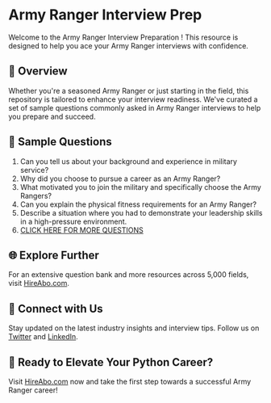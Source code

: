 # Army Ranger Interview Prep

Welcome to the Army Ranger Interview Preparation ! This resource is designed to help you ace your Army Ranger interviews with confidence.

## 🚀 Overview

Whether you're a seasoned Army Ranger or just starting in the field, this repository is tailored to enhance your interview readiness. We've curated a set of sample questions commonly asked in Army Ranger interviews to help you prepare and succeed.

## 📝 Sample Questions

1. Can you tell us about your background and experience in military service?
2. Why did you choose to pursue a career as an Army Ranger?
3. What motivated you to join the military and specifically choose the Army Rangers?
4. Can you explain the physical fitness requirements for an Army Ranger?
5. Describe a situation where you had to demonstrate your leadership skills in a high-pressure environment.
6. [CLICK HERE FOR MORE QUESTIONS](https://hireabo.com/job/17_3_4/Army%20Ranger)

## 🌐 Explore Further

For an extensive question bank and more resources across 5,000 fields, visit [HireAbo.com](https://www.hireabo.com).

## 📱 Connect with Us

Stay updated on the latest industry insights and interview tips. Follow us on [Twitter](https://twitter.com/hireabo) and [LinkedIn](https://www.linkedin.com/in/hire-abo-3609972a8/).

## 🚀 Ready to Elevate Your Python Career?

Visit [HireAbo.com](https://www.hireabo.com) now and take the first step towards a successful Army Ranger career!